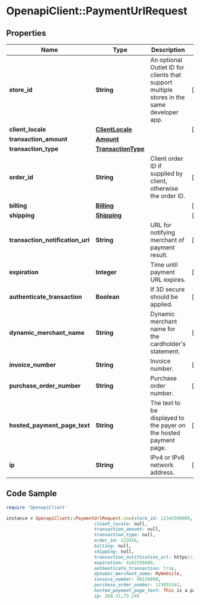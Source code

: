# OpenapiClient::PaymentUrlRequest

## Properties

Name | Type | Description | Notes
------------ | ------------- | ------------- | -------------
**store_id** | **String** | An optional Outlet ID for clients that support multiple stores in the same developer app. | [optional] 
**client_locale** | [**ClientLocale**](ClientLocale.md) |  | [optional] 
**transaction_amount** | [**Amount**](Amount.md) |  | 
**transaction_type** | [**TransactionType**](TransactionType.md) |  | 
**order_id** | **String** | Client order ID if supplied by client, otherwise the order ID. | [optional] 
**billing** | [**Billing**](Billing.md) |  | [optional] 
**shipping** | [**Shipping**](Shipping.md) |  | [optional] 
**transaction_notification_url** | **String** | URL for notifying merchant of payment result. | [optional] 
**expiration** | **Integer** | Time until payment URL expires. | [optional] 
**authenticate_transaction** | **Boolean** | If 3D secure should be applied. | [optional] 
**dynamic_merchant_name** | **String** | Dynamic merchant name for the cardholder&#39;s statement. | [optional] 
**invoice_number** | **String** | Invoice number. | [optional] 
**purchase_order_number** | **String** | Purchase order number. | [optional] 
**hosted_payment_page_text** | **String** | The text to be displayed to the payer on the hosted payment page. | [optional] 
**ip** | **String** | IPv4 or IPv6 network address. | [optional] 

## Code Sample

```ruby
require 'OpenapiClient'

instance = OpenapiClient::PaymentUrlRequest.new(store_id: 12345500000,
                                 client_locale: null,
                                 transaction_amount: null,
                                 transaction_type: null,
                                 order_id: 123456,
                                 billing: null,
                                 shipping: null,
                                 transaction_notification_url: https://showmethepaymentresult.com,
                                 expiration: 4102358400,
                                 authenticate_transaction: true,
                                 dynamic_merchant_name: MyWebsite,
                                 invoice_number: 96126098,
                                 purchase_order_number: 123055342,
                                 hosted_payment_page_text: This is a payment for x,
                                 ip: 264.31.73.24)
```


